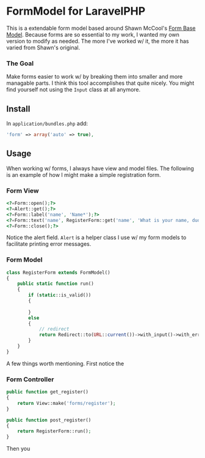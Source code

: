 # FormModel for LaravelPHP #

This is a extendable form model based around Shawn McCool's [Form Base Model](https://github.com/ShawnMcCool/laravel-form-base-model).  Because forms are so essential to my work, I wanted my own version to modify as needed.  The more I've worked w/ it, the more it has varied from Shawn's original.

### The Goal ###

Make forms easier to work w/ by breaking them into smaller and more managable parts.  I think this tool accomplishes that quite nicely.  You might find yourself not using the ``Input`` class at all anymore.

## Install ##

In ``application/bundles.php`` add:

```php
'form' => array('auto' => true),
```

## Usage ##

When working w/ forms, I always have view and model files.  The following is an example of how I might make a simple registration form.

### Form View ###

```php
<?=Form::open();?>
<?=Alert::get();?>
<?=Form::label('name', 'Name*');?>
<?=Form::text('name', RegisterForm::get('name', 'What is your name, dude?'));?>
<?=Form::close();?>
```

Notice the alert field.  ``Alert`` is a helper class I use w/ my form models to facilitate printing error messages.

### Form Model ###

```php
class RegisterForm extends FormModel()
{
	public static function run()
	{
		if (static::is_valid())
		{
		
		}
		else
		{
			// redirect
			return Redirect::to(URL::current())->with_input()->with_errors(static::validation());
		}
	}
}
```

A few things worth mentioning.  First notice the 

### Form Controller ###

```php
public function get_register()
{
	return View::make('forms/register');
}

public function post_register()
{
	return RegisterForm::run();
}
```

Then you
